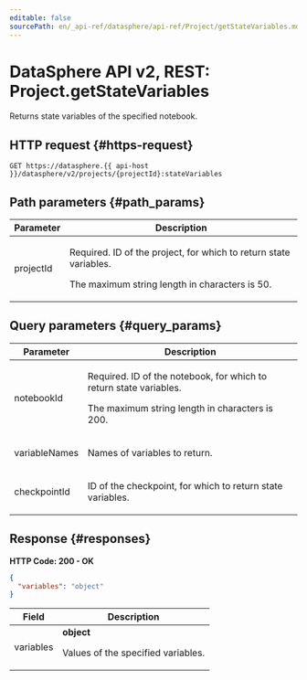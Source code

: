 ```yaml
---
editable: false
sourcePath: en/_api-ref/datasphere/api-ref/Project/getStateVariables.md
---
```


# DataSphere API v2, REST: Project.getStateVariables
Returns state variables of the specified notebook.
 

 
## HTTP request {#https-request}
```
GET https://datasphere.{{ api-host }}/datasphere/v2/projects/{projectId}:stateVariables
```
 
## Path parameters {#path_params}
 
Parameter | Description
--- | ---
projectId | <p>Required. ID of the project, for which to return state variables.</p> <p>The maximum string length in characters is 50.</p> 
 
## Query parameters {#query_params}
 
Parameter | Description
--- | ---
notebookId | <p>Required. ID of the notebook, for which to return state variables.</p> <p>The maximum string length in characters is 200.</p> 
variableNames | <p>Names of variables to return.</p> 
checkpointId | <p>ID of the checkpoint, for which to return state variables.</p> 
 
## Response {#responses}
**HTTP Code: 200 - OK**

```json 
{
  "variables": "object"
}
```

 
Field | Description
--- | ---
variables | **object**<br><p>Values of the specified variables.</p> 